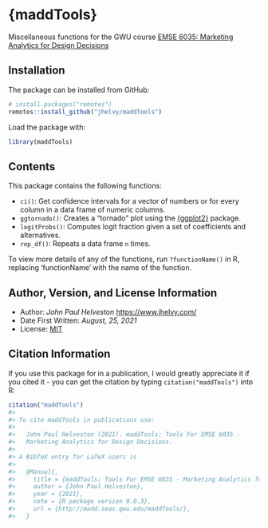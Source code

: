 
<!-- README.md is generated from README.Rmd. Please edit that file -->

# {maddTools}

<!-- badges: start -->

<!-- badges: end -->

Miscellaneous functions for the GWU course [EMSE 6035: Marketing
Analytics for Design Decisions](https://madd.seas.gwu.edu/)

## Installation

The package can be installed from GitHub:

``` r
# install.packages("remotes")
remotes::install_github("jhelvy/maddTools")
```

Load the package with:

``` r
library(maddTools)
```

## Contents

This package contains the following functions:

  - `ci()`: Get confidence intervals for a vector of numbers or for
    every column in a data frame of numeric columns.
  - `ggtornado()`: Creates a “tornado” plot using the
    [{ggplot2}](https://ggplot2.tidyverse.org/) package.
  - `logitProbs()`: Computes logit fraction given a set of coefficients
    and alternatives.
  - `rep_df()`: Repeats a data frame `n` times.

To view more details of any of the functions, run `?functionName()` in
R, replacing ‘functionName’ with the name of the function.

## Author, Version, and License Information

  - Author: *John Paul Helveston* <https://www.jhelvy.com/>
  - Date First Written: *August, 25, 2021*
  - License:
    [MIT](https://github.com/emse-madd-gwu/maddTools/blob/master/LICENSE.md)

## Citation Information

If you use this package for in a publication, I would greatly appreciate
it if you cited it - you can get the citation by typing
`citation("maddTools")` into R:

``` r
citation("maddTools")
#> 
#> To cite maddTools in publications use:
#> 
#>   John Paul Helveston (2021). maddTools: Tools For EMSE 6035 -
#>   Marketing Analytics for Design Decisions.
#> 
#> A BibTeX entry for LaTeX users is
#> 
#>   @Manual{,
#>     title = {maddTools: Tools For EMSE 6035 - Marketing Analytics for Design Decisions},
#>     author = {John Paul Helveston},
#>     year = {2021},
#>     note = {R package version 0.0.3},
#>     url = {http://madd.seas.gwu.edu/maddTools/},
#>   }
```
